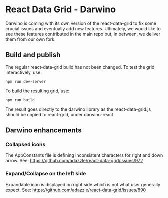 # React Data Grid - Darwino

Darwino is coming with its own version of the react-data-grid to fix some crucial issues and eventually add new features. Ultimately, we would like to see these features contributed in the main repo but, in between, we deliver them from our own fork.

## Build and publish ##
The regular react-data-grid build has not been changed. To test the grid interactively, use:

    npm run dev-server

To build the resulting grid, use:

    npm run build

The result goes directly to the darwino library as the react-data-grid.js should be copied to react-grid, under darwino-react.


## Darwino enhancements ##

### Collapsed icons ###
The AppConstants file is defining inconsistent characters for right and down arrow. See: https://github.com/adazzle/react-data-grid/issues/972

### Expand/Collapse on the left side ###
Expandable icon is displayed on right side which is not what user generally expect. See: https://github.com/adazzle/react-data-grid/issues/890

